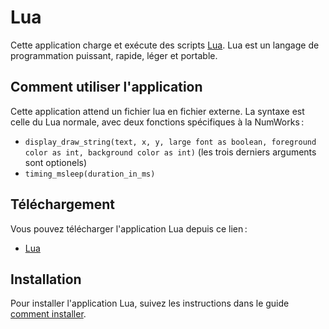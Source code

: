 # Lua

Cette application charge et exécute des scripts
[Lua](https://www.lua.org/about.html). Lua est un langage de programmation
puissant, rapide, léger et portable.

## Comment utiliser l'application

Cette application attend un fichier lua en fichier externe. La syntaxe est celle
du Lua normale, avec deux fonctions spécifiques à la NumWorks :

- `display_draw_string(text, x, y, large font as boolean, foreground color as int, background color as int)` (les trois derniers arguments sont optionels)
- `timing_msleep(duration_in_ms)`

## Téléchargement

Vous pouvez télécharger l'application Lua depuis ce lien :

- [Lua](https://yaya-cout.github.io/Nwagyu/assets/apps/lua.nwa)

## Installation

Pour installer l'application Lua, suivez les instructions dans le guide
[comment installer](../help/how-to-install.md).
